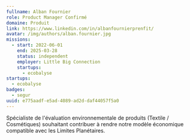 ```yaml
---
fullname: Alban Fournier
role: Product Manager Confirmé
domaine: Produit
link: https://www.linkedin.com/in/albanfournierprenfit/
avatar: /img/authors/alban.fournier.jpg
missions:
  - start: 2022-06-01
    end: 2025-03-28
    status: independent
    employer: Little Big Connection
    startups:
      - ecobalyse
startups:
  - ecobalyse
badges:
  - segur
uuid: e775aadf-e5ad-4089-ad2d-daf44057f5a0
---
```

Spécialiste de l'évaluation environnementale de produits (Textile / Cosmétiques) souhaitant contribuer à rendre notre modèle économique compatible avec les Limites Planétaires.